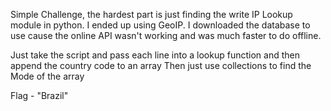 Simple Challenge, the hardest part is just finding the write IP Lookup module in python. I ended up using GeoIP. I downloaded the database to use cause
the online API wasn't working and was much faster to do offline.

Just take the script and pass each line into a lookup function and then append the country code to an array
Then just use collections to find the Mode of the array

Flag - "Brazil"
